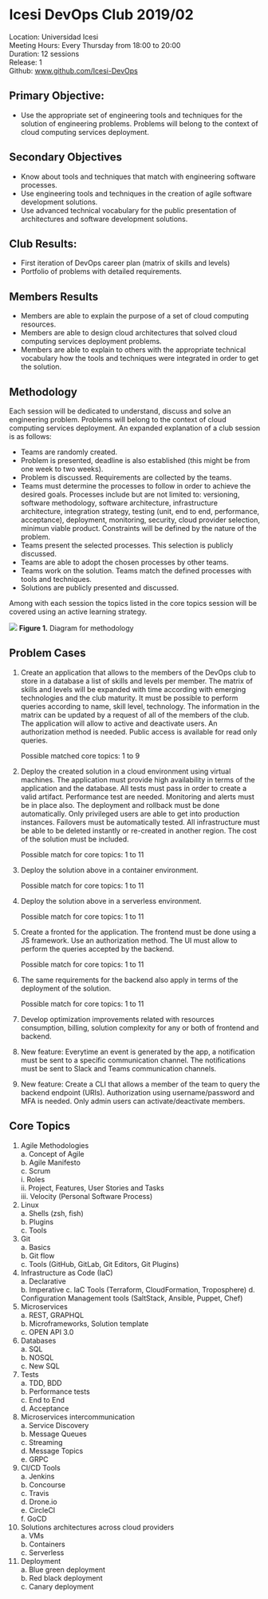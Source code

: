 # Icesi DevOps Club 2019/02

Location: Universidad Icesi  
Meeting Hours: Every Thursday from 18:00 to 20:00  
Duration: 12 sessions  
Release: 1  
Github: www.github.com/Icesi-DevOps

## Primary Objective:
* Use the appropriate set of engineering tools and techniques for the solution of engineering problems. Problems will belong to the context of cloud computing services deployment.

## Secondary Objectives
* Know about tools and techniques that match with engineering software processes.
* Use engineering tools and techniques in the creation of agile software development solutions.
* Use advanced technical vocabulary for the public presentation of architectures and software development solutions.

## Club Results:
* First iteration of DevOps career plan (matrix of skills and levels)
* Portfolio of problems with detailed requirements.

## Members Results
* Members are able to explain the purpose of a set of cloud computing resources.
* Members are able to design cloud architectures that solved cloud computing services deployment problems.
* Members are able to explain to others with the appropriate technical vocabulary how the tools and techniques were integrated in order to get the solution.

## Methodology
Each session will be dedicated to understand, discuss and solve an engineering problem. Problems will belong to the context of cloud computing services deployment. An expanded explanation of a club session is as follows:

- Teams are randomly created.
- Problem is presented, deadline is also established (this might be from one week to two weeks).
- Problem is discussed. Requirements are collected by the teams.
- Teams must determine the processes to follow in order to achieve the desired goals. Processes include but are not limited to: versioning, software methodology, software architecture, infrastructure architecture, integration strategy, testing (unit, end to end, performance, acceptance), deployment, monitoring, security, cloud provider selection, minimun viable product. Constraints will be defined by the nature of the problem.
- Teams present the selected processes. This selection is publicly discussed.
- Teams are able to adopt the chosen processes by other teams.
- Teams work on the solution. Teams match the defined processes with tools and techniques.
- Solutions are publicly presented and discussed.

Among with each session the topics listed in the core topics session will be covered using an active learning strategy.

![][1]
**Figure 1.** Diagram for methodology

## Problem Cases

1.	Create an application that allows to the members of the DevOps club to store in a database a list of skills and levels per member. The matrix of skills and levels will be expanded with time according with emerging technologies and the club maturity. It must be possible to perform queries according to name, skill level, technology. The information in the matrix can be updated by a request of all of the members of the club. The application will allow to active and deactivate users. An authorization method is needed. Public access is available for read only queries.

    Possible matched core topics: 1 to 9

1.	Deploy the created solution in a cloud environment using virtual machines. The application must provide high availability in terms of the application and the database. All tests must pass in order to create a valid artifact. Performance test are needed. Monitoring and alerts must be in place also. The deployment and rollback must be done automatically. Only privileged users are able to get into production instances. Failovers must be automatically tested. All infrastructure must be able to be deleted instantly or re-created in another region. The cost of the solution must be included.

	Possible match for core topics: 1 to 11

1.	Deploy the solution above in a container environment.

    Possible match for core topics: 1 to 11

1.	Deploy the solution above in a serverless environment.

    Possible match for core topics: 1 to 11

1.	Create a fronted for the application. The frontend must be done using a JS framework. Use an authorization method. The UI must allow to perform the queries accepted by the backend.

    Possible match for core topics: 1 to 11

1.	The same requirements for the backend also apply in terms of the deployment of the solution.

    Possible match for core topics: 1 to 11

1.	Develop optimization improvements related with resources consumption, billing, solution complexity for any or both of frontend and backend.

1.	New feature: Everytime an event is generated by the app, a notification must be sent to a specific communication channel. The notifications must be sent to Slack and Teams communication channels.

1.	New feature: Create a CLI that allows a member of the team to query the backend endpoint (URIs). Authorization using username/password and MFA is needed. Only admin users can activate/deactivate members.

## Core Topics

1.	Agile Methodologies  
    a.	Concept of Agile  
    b.	Agile Manifesto  
    c.	Scrum  
        i.	Roles  
        ii.	Project, Features, User Stories and Tasks  
        iii.	Velocity (Personal Software Process)  
2.	Linux  
    a.	Shells (zsh, fish)  
    b.	Plugins  
    c.	Tools  
3.	Git  
    a.	Basics  
    b.	Git flow  
    c.	Tools (GitHub, GitLab, Git Editors, Git Plugins)  
4.	Infrastructure as Code (IaC)  
    a.	Declarative  
    b.	Imperative 
    c.  IaC Tools (Terraform, CloudFormation, Troposphere) 
    d.  Configuration Management tools (SaltStack, Ansible, Puppet, Chef)   
5.	Microservices  
    a.	REST, GRAPHQL  
    b.	Microframeworks, Solution template  
    c.	OPEN API 3.0  
6.	Databases  
    a.	SQL  
    b.	NOSQL  
    c.	New SQL  
7.	Tests  
    a.	TDD, BDD  
    b.	Performance tests  
    c.	End to End  
    d.	Acceptance  
8.	Microservices intercommunication  
    a.	 Service Discovery  
    b.	Message Queues  
    c.	Streaming  
    d.	Message Topics  
    e.	GRPC  
9.	CI/CD Tools  
    a.	Jenkins  
    b.	Concourse  
    c.	Travis  
    d.	Drone.io  
    e.	CircleCI  
    f.	GoCD  
10.	Solutions architectures across cloud providers  
    a.	VMs  
    b.	Containers  
    c.	Serverless  
11.	Deployment  
    a.	Blue green deployment  
    b.	Red black deployment  
    c.	Canary deployment  

[1]: images/Club-DevOps-Suggested-Methodology-Version2-07082019.png
